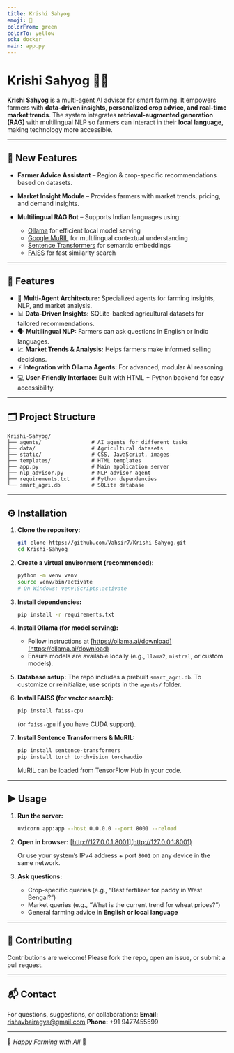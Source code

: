 ```yaml
---
title: Krishi Sahyog
emoji: 🌾
colorFrom: green
colorTo: yellow
sdk: docker
main: app.py
---
```

# Krishi Sahyog 🌱🤖

**Krishi Sahyog** is a multi-agent AI advisor for smart farming.
It empowers farmers with **data-driven insights, personalized crop advice, and real-time market trends**.
The system integrates **retrieval-augmented generation (RAG)** with multilingual NLP so farmers can interact in their **local language**, making technology more accessible.

---

## 🚀 New Features

* **Farmer Advice Assistant** – Region & crop-specific recommendations based on datasets.
* **Market Insight Module** – Provides farmers with market trends, pricing, and demand insights.
* **Multilingual RAG Bot** – Supports Indian languages using:

  * [Ollama](https://ollama.ai/) for efficient local model serving
  * [Google MuRIL](https://huggingface.co/google/muril-base-cased) for multilingual contextual understanding
  * [Sentence Transformers](https://www.sbert.net/) for semantic embeddings
  * [FAISS](https://github.com/facebookresearch/faiss) for fast similarity search

---

## 📌 Features

* 🤖 **Multi-Agent Architecture:** Specialized agents for farming insights, NLP, and market analysis.
* 📊 **Data-Driven Insights:** SQLite-backed agricultural datasets for tailored recommendations.
* 🗣️ **Multilingual NLP:** Farmers can ask questions in English or Indic languages.
* 📈 **Market Trends & Analysis:** Helps farmers make informed selling decisions.
* ⚡ **Integration with Ollama Agents:** For advanced, modular AI reasoning.
* 💻 **User-Friendly Interface:** Built with HTML + Python backend for easy accessibility.

---

## 🗂️ Project Structure

```plaintext
Krishi-Sahyog/
├── agents/                # AI agents for different tasks
├── data/                  # Agricultural datasets
├── static/                # CSS, JavaScript, images
├── templates/             # HTML templates
├── app.py                 # Main application server
├── nlp_advisor.py         # NLP advisor agent
├── requirements.txt       # Python dependencies
└── smart_agri.db          # SQLite database
```

---

## ⚙️ Installation

1. **Clone the repository:**

   ```bash
   git clone https://github.com/Vahsir7/Krishi-Sahyog.git
   cd Krishi-Sahyog
   ```

2. **Create a virtual environment (recommended):**

   ```bash
   python -m venv venv
   source venv/bin/activate
   # On Windows: venv\Scripts\activate
   ```

3. **Install dependencies:**

   ```bash
   pip install -r requirements.txt
   ```

4. **Install Ollama (for model serving):**

   * Follow instructions at [https://ollama.ai/download](https://ollama.ai/download)
   * Ensure models are available locally (e.g., `llama2`, `mistral`, or custom models).

5. **Database setup:**
   The repo includes a prebuilt `smart_agri.db`.
   To customize or reinitialize, use scripts in the `agents/` folder.

6. **Install FAISS (for vector search):**

   ```bash
   pip install faiss-cpu
   ```

   (or `faiss-gpu` if you have CUDA support).

7. **Install Sentence Transformers & MuRIL:**

   ```bash
   pip install sentence-transformers
   pip install torch torchvision torchaudio
   ```

   MuRIL can be loaded from TensorFlow Hub in your code.

---

## ▶️ Usage

1. **Run the server:**

   ```bash
   uvicorn app:app --host 0.0.0.0 --port 8001 --reload
   ```

2. **Open in browser:**
   [http://127.0.0.1:8001](http://127.0.0.1:8001)

   Or use your system’s IPv4 address + port `8001` on any device in the same network.

3. **Ask questions:**

   * Crop-specific queries (e.g., “Best fertilizer for paddy in West Bengal?”)
   * Market queries (e.g., “What is the current trend for wheat prices?”)
   * General farming advice in **English or local language**

---

## 🤝 Contributing

Contributions are welcome!
Please fork the repo, open an issue, or submit a pull request.

---

## 📬 Contact

For questions, suggestions, or collaborations:
**Email:** [rishavbairagya@gmail.com](mailto:rishavbairagya@gmail.com)
**Phone:** +91 9477455599

---

🌾 *Happy Farming with AI!* 🌾

